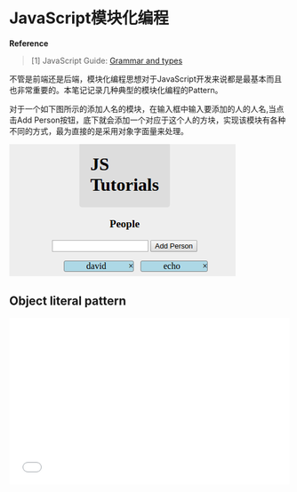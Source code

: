 # JavaScript模块化编程

**Reference**
> [1] JavaScript Guide: [Grammar and types](https://developer.mozilla.org/en/docs/Web/JavaScript/Guide/Grammar_and_types)


不管是前端还是后端，模块化编程思想对于JavaScript开发来说都是最基本而且也非常重要的。本笔记记录几种典型的模块化编程的Pattern。

对于一个如下图所示的添加人名的模块，在输入框中输入要添加的人的人名,当点击Add Person按钮，底下就会添加一个对应于这个人的方块，实现该模块有各种不同的方式，最为直接的是采用对象字面量来处理。

![Add Person Module](https://github.com/daveying/modular-js/blob/master/pic/add-person-module.png?raw=true)

## Object literal pattern



<iframe width="100%" height="300" src="//jsfiddle.net/david_da/1a7j0oug/4/embedded/" allowfullscreen="allowfullscreen" frameborder="0"></iframe>

